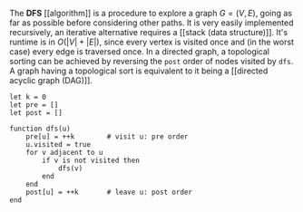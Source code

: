 
The **DFS** [[algorithm]] is a procedure to explore a graph $G = (V, E)$, going as far as possible before considering other paths. It is very easily implemented recursively, an iterative alternative requires a [[stack (data structure)]]. It's runtime is in $O(|V| + |E|)$, since every vertex is visited once and (in the worst case) every edge is traversed once. In a directed graph, a topological sorting can be achieved by reversing the `post` order of nodes visited by `dfs`. A graph having a topological sort is equivalent to it being a [[directed acyclic graph (DAG)]].

```
let k = 0
let pre = []
let post = []

function dfs(u)
	pre[u] = ++k		# visit u: pre order
	u.visited = true
	for v adjacent to u
		if v is not visited then
			dfs(v)
		end
	end
	post[u] = ++k		# leave u: post order
end
```
